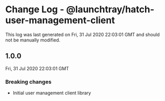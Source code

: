 # Change Log - @launchtray/hatch-user-management-client

This log was last generated on Fri, 31 Jul 2020 22:03:01 GMT and should not be manually modified.

## 1.0.0
Fri, 31 Jul 2020 22:03:01 GMT

### Breaking changes

- Initial user management client library

